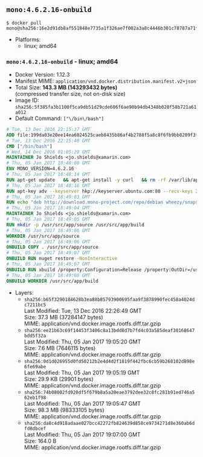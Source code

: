 ## `mono:4.6.2.16-onbuild`

```console
$ docker pull mono@sha256:16e2d91db8af551848e7735a1f326ae7f002a3a8c4446b301c78787a71f128f0
```

-	Platforms:
	-	linux; amd64

### `mono:4.6.2.16-onbuild` - linux; amd64

-	Docker Version: 1.12.3
-	Manifest MIME: `application/vnd.docker.distribution.manifest.v2+json`
-	Total Size: **143.3 MB (143293432 bytes)**  
	(compressed transfer size, not on-disk size)
-	Image ID: `sha256:5f385fa3b1100f5ca9db51d29cde606f6ae90b94db4348b020f58b721a61a012`
-	Default Command: `["\/bin\/bash"]`

```dockerfile
# Tue, 13 Dec 2016 22:15:37 GMT
ADD file:199da03e20ee14ea6024525caeb8435b86af4b2788f5a8c8f6fb9bb0209f3fff in / 
# Tue, 13 Dec 2016 22:15:46 GMT
CMD ["/bin/bash"]
# Wed, 14 Dec 2016 01:05:29 GMT
MAINTAINER Jo Shields <jo.shields@xamarin.com>
# Thu, 05 Jan 2017 18:48:00 GMT
ENV MONO_VERSION=4.6.2.16
# Thu, 05 Jan 2017 18:48:14 GMT
RUN apt-get update   && apt-get install -y curl   && rm -rf /var/lib/apt/lists/*
# Thu, 05 Jan 2017 18:48:16 GMT
RUN apt-key adv --keyserver hkp://keyserver.ubuntu.com:80 --recv-keys 3FA7E0328081BFF6A14DA29AA6A19B38D3D831EF
# Thu, 05 Jan 2017 18:49:03 GMT
RUN echo "deb http://download.mono-project.com/repo/debian wheezy/snapshots/$MONO_VERSION main" > /etc/apt/sources.list.d/mono-xamarin.list   && apt-get update   && apt-get install -y binutils mono-devel ca-certificates-mono fsharp mono-vbnc nuget referenceassemblies-pcl   && rm -rf /var/lib/apt/lists/* /tmp/*
# Thu, 05 Jan 2017 18:49:04 GMT
MAINTAINER Jo Shields <jo.shields@xamarin.com>
# Thu, 05 Jan 2017 18:49:05 GMT
RUN mkdir -p /usr/src/app/source /usr/src/app/build
# Thu, 05 Jan 2017 18:49:06 GMT
WORKDIR /usr/src/app/source
# Thu, 05 Jan 2017 18:49:06 GMT
ONBUILD COPY . /usr/src/app/source
# Thu, 05 Jan 2017 18:49:07 GMT
ONBUILD RUN nuget restore -NonInteractive
# Thu, 05 Jan 2017 18:49:07 GMT
ONBUILD RUN xbuild /property:Configuration=Release /property:OutDir=/usr/src/app/build/
# Thu, 05 Jan 2017 18:49:08 GMT
ONBUILD WORKDIR /usr/src/app/build
```

-	Layers:
	-	`sha256:b65f3290184628b3ea88b85793900695faa9f3878990fec458a4024dc7211bc5`  
		Last Modified: Tue, 13 Dec 2016 22:26:49 GMT  
		Size: 37.3 MB (37284147 bytes)  
		MIME: application/vnd.docker.image.rootfs.diff.tar.gzip
	-	`sha256:ee21b63c69f14453f3406c8a13bdd8d7b7fd4c03a585deaf30168647bdd5f32a`  
		Last Modified: Thu, 05 Jan 2017 19:05:20 GMT  
		Size: 7.6 MB (7646115 bytes)  
		MIME: application/vnd.docker.image.rootfs.diff.tar.gzip
	-	`sha256:0d1d026955d0fd50212b2e4d4d2f1819f442fbc6cb59b268102d898e6fe69abe`  
		Last Modified: Thu, 05 Jan 2017 19:05:19 GMT  
		Size: 29.9 KB (29901 bytes)  
		MIME: application/vnd.docker.image.rootfs.diff.tar.gzip
	-	`sha256:74b08002fd920df5f679b8a5a20eae3792dee32c8fc281b91ed746a562eb1f98`  
		Last Modified: Thu, 05 Jan 2017 19:05:47 GMT  
		Size: 98.3 MB (98333105 bytes)  
		MIME: application/vnd.docker.image.rootfs.diff.tar.gzip
	-	`sha256:da8c4d918adaae027bcc42272fb824639d858ce9734271d8e360ab6dfd8dbcef`  
		Last Modified: Thu, 05 Jan 2017 19:07:00 GMT  
		Size: 164.0 B  
		MIME: application/vnd.docker.image.rootfs.diff.tar.gzip
